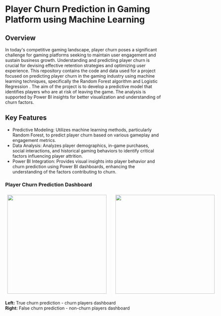 # Player Churn Prediction in Gaming Platform using Machine Learning

## Overview
In today's competitive gaming landscape, player churn poses a significant challenge for gaming platforms seeking to maintain user engagement and sustain business growth. Understanding and predicting player churn is crucial for devising effective retention strategies and optimizing user experience.
This repository contains the code and data used for a project focused on predicting player churn in the gaming industry using machine learning techniques, specifically the Random Forest algorithm and Logistic Regression . The aim of the project is to develop a predictive model that identifies players who are at risk of leaving the game. The analysis is supported by Power BI insights for better visualization and understanding of churn factors.

## Key Features
- Predictive Modeling: Utilizes machine learning methods, particularly Random Forest, to predict player churn based on various gameplay and engagement metrics.
- Data Analysis: Analyzes player demographics, in-game purchases, social interactions, and historical gaming behaviors to identify critical factors influencing player attrition.
- Power BI Integration: Provides visual insights into player behavior and churn prediction using Power BI dashboards, enhancing the understanding of the factors contributing to churn.

### Player Churn Prediction Dashboard

<div style="display: flex; gap: 15px;">

  <div style="border: 2px solid #fff; border-radius: 5px; padding: 5px;">
    <img src="https://github.com/user-attachments/assets/e58438a5-ef46-45b1-9609-49411a13f623" width="320" />
  </div>

  <div style="border: 2px solid #fff; border-radius: 5px; padding: 5px;">
    <img src="https://github.com/user-attachments/assets/0ffc8ca0-5578-4656-a206-62108df7f6ba" width="320" />
  </div>

</div>

**Left:** True churn prediction - churn players dashboard  
**Right:** False churn prediction - non-churn players dashboard
